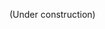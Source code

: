 (Under construction)
<!--
# interactive_slam
***interactive_slam*** is an open source 3D LIDAR-based mapping framework. In contrast to existing automatic SLAM packages, we aim to develop a semi-automatic system which allows the user to interactively and intuitively correct mapping failures (e.g., corrupted odometry, wrong loop detection, warped map, etc) with minimum effort. This framework provides several map correction functions:
- [Manual & Automatic] Loop closing
- [Manual] Plane-based map correction
- [Manual] Multiple map merging
- [Automatic] Pose edge refinement


![Screenshot_20191016_182424](https://user-images.githubusercontent.com/31344317/66906208-3f2e0880-f042-11e9-8366-c178f9c00b65.png)
[[video]](https://youtube.com/to_be_updated)


This package is built on top of the ROS ecosystem. You can start building a map with a pose graph constructed by [hdl_graph_slam](https://github.com/koide3/hdl_graph_slam) or odometry data generated by any ROS packages, such as [LeGO-LOAM](https://github.com/RobustFieldAutonomyLab/LeGO-LOAM). If you are interested in a ROS-independent cross platform version (Ubuntu/Windows), see [here](https://github.com/koide3/interactive_slam/wiki/Closed-source-version).

We are looking forward to hearing your feedback and additional feature requests on this package. Requested features which are publicly useful would appear in the future version. [Send your feedback]()

We have tested this package on Ubuntu 18.04 & ROS melodic.

[![Build Status](https://travis-ci.org/koide3/interactive_slam.svg?branch=master)](https://travis-ci.org/koide3/interactive_slam) [![Codacy Badge](https://api.codacy.com/project/badge/Grade/294925db25014c2ba6698cb2841de365)](https://www.codacy.com/manual/koide3/interactive_slam?utm_source=github.com&amp;utm_medium=referral&amp;utm_content=koide3/interactive_slam&amp;utm_campaign=Badge_Grade)

## Installation
***interactive_slam*** depends on the following libraries:

- [GL3W](https://github.com/skaslev/gl3w)
- [GLFW](https://www.glfw.org/)
- [Dear ImGui](https://github.com/ocornut/imgui)
- [portable-file-dialog](portable-file-dialog)
- [OpenMP](https://www.openmp.org/)
- [PCL](https://github.com/skaslev/gl3w)
- [g2o](https://github.com/RainerKuemmerle/g2o)


```bash
# for ROS melodic
sudo apt-get install ros-melodic-geodesy ros-melodic-pcl-ros ros-melodic-nmea-msgs ros-melodic-libg2o
```

```bash
cd ~/catkin_ws/src
git clone https://github.com/koide3/ndt_omp
git clone https://github.com/koide3/hdl_graph_slam
git clone https://github.com/koide3/odometry_saver
git clone https://github.com/koide3/interactive_slam --recursive

cd ~/catkin_ws
catkin_make -DCMAKE_BUILD_TYPE=Release
```

## Examples

### Example1 - Basic usage with hdl_graph_slam

In this example, we correct a map (pose graph) constructed by [hdl_graph_slam](https://github.com/koide3/hdl_graph_slam).  [See more](https://github.com/koide3/interactive_slam/wiki/Example1).
![Screenshot_20191016_175924 png](https://user-images.githubusercontent.com/31344317/66904272-c11c3280-f03e-11e9-9420-078d75c5c0e9.jpg)

### Example2 - Generating odometry with external ROS package

In this example, we create a map with odometry data generated from a rosbag file using LeGO-LOAM. [See more](https://github.com/koide3/interactive_slam/wiki/Example2).


### Example3 - Plane-based map correction & Map merging

In this example, we correct a warped map with plane constraints and merge it with another map. [See more](https://github.com/koide3/interactive_slam/wiki/Example3).

![Screenshot_20191016_182955 png](https://user-images.githubusercontent.com/31344317/66906642-fe82bf00-f042-11e9-9373-f810337f4d97.jpg)


## Graph/Odometry file format

You can feed graph/odometry files generated by your program to ***interactive_slam***. [See more](https://github.com/koide3/interactive_slam/wiki/Format)


## FAQ

[FAQ](https://github.com/koide3/interactive_slam/wiki/FAQ)


## License
***interactive_slam*** is released under GPLv3 license. If you are interested in a closed-source version or you need technical support, see [here](https://github.com/koide3/interactive_slam/wiki/Closed-source-version) and contact us.


## Contact
Kenji Koide, k.koide@aist.go.jp

Active Intelligent Systems Laboratory, Toyohashi University of Technology, Japan [\[URL\]](http://www.aisl.cs.tut.ac.jp)  
Robot Innovation Research Center, National Institute of Advanced Industrial Science and Technology, Japan  [\[URL\]](https://unit.aist.go.jp/rirc/en/team/smart_mobility.html)
